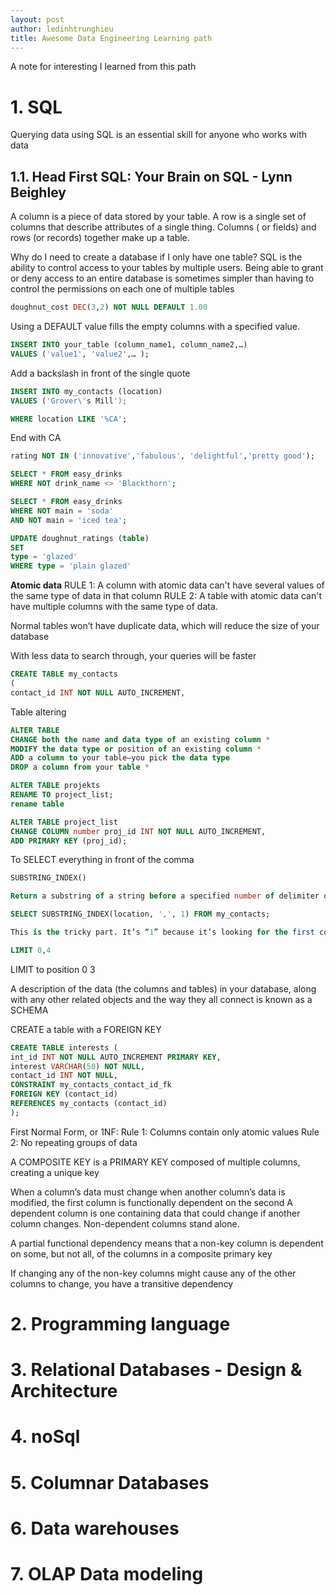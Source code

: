 ```yaml
---
layout: post
author: ledinhtrunghieu
title: Awesome Data Engineering Learning path
---
```


A note for interesting I learned from this path

# 1. SQL

Querying data using SQL is an essential skill for anyone who works with data

## 1.1. Head First SQL: Your Brain on SQL - Lynn Beighley

A column is a piece of data stored by your table. A row is a single set of columns that describe attributes of a single thing. Columns ( or fields) and rows (or records) together make up a table.

Why do I need to create a database if I only have one table?
SQL is the ability to control access to your tables by multiple users. Being able to grant or deny access to an entire database is sometimes simpler than having to control the permissions on each one of multiple tables

```sql
doughnut_cost DEC(3,2) NOT NULL DEFAULT 1.00
```
Using a DEFAULT value fills the empty columns with a specified value.

```sql
INSERT INTO your_table (column_name1, column_name2,…)
VALUES ('value1', 'value2',… );
```

Add a backslash in front of the single quote
```sql
INSERT INTO my_contacts (location)
VALUES ('Grover\'s Mill');
```

```sql
WHERE location LIKE '%CA';
```
End with CA

```sql
rating NOT IN ('innovative','fabulous', 'delightful','pretty good');

SELECT * FROM easy_drinks
WHERE NOT drink_name <> 'Blackthorn';

SELECT * FROM easy_drinks
WHERE NOT main = 'soda'
AND NOT main = 'iced tea';
```

```sql
UPDATE doughnut_ratings (table)
SET
type = 'glazed'
WHERE type = 'plain glazed'
```

**Atomic data**
RULE 1: A column with atomic data can't have several values of the same type of data in that column
RULE 2: A table with atomic data can't have multiple columns with the same type of data.

Normal tables won’t have duplicate data, which will reduce the size of your database

With less data to search through, your queries will be faster

```sql
CREATE TABLE my_contacts
(
contact_id INT NOT NULL AUTO_INCREMENT,
```

Table altering
```sql
ALTER TABLE
CHANGE both the name and data type of an existing column *
MODIFY the data type or position of an existing column *
ADD a column to your table—you pick the data type
DROP a column from your table *

ALTER TABLE projekts
RENAME TO project_list;
rename table

ALTER TABLE project_list
CHANGE COLUMN number proj_id INT NOT NULL AUTO_INCREMENT,
ADD PRIMARY KEY (proj_id);
```

To SELECT everything in front of the comma
```sql
SUBSTRING_INDEX()

Return a substring of a string before a specified number of delimiter occurs:

SELECT SUBSTRING_INDEX(location, ',', 1) FROM my_contacts;

This is the tricky part. It’s “1” because it’s looking for the first comma. If it were “2” it would keep going until it found a second comma and grab everything in front of that
```

```sql
LIMIT 0,4
```
LIMIT to position 0 3

A description of the data (the columns and tables) in your database, along with any other related objects and the way they all connect is known as a SCHEMA

CREATE a table with a FOREIGN KEY
```sql
CREATE TABLE interests (
int_id INT NOT NULL AUTO_INCREMENT PRIMARY KEY,
interest VARCHAR(50) NOT NULL,
contact_id INT NOT NULL,
CONSTRAINT my_contacts_contact_id_fk
FOREIGN KEY (contact_id)
REFERENCES my_contacts (contact_id)
);
```

First Normal Form, or 1NF:
Rule 1: Columns contain only atomic values
Rule 2: No repeating groups of data

A COMPOSITE KEY is a PRIMARY KEY composed of multiple columns, creating a unique key

When a column’s data must change when another column’s data is modified, the first column is functionally dependent on the second
A dependent column is one containing data that could change if another column changes. Non-dependent columns stand alone.


A partial functional dependency means that a non-key column is dependent on some, but not all, of the columns in a composite primary key

If changing any of the non-key columns might cause any of the other columns to change, you have a transitive dependency


# 2. Programming language

# 3. Relational Databases - Design & Architecture

# 4. noSql

# 5. Columnar Databases

# 6. Data warehouses

# 7. OLAP Data modeling

